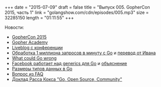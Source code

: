 +++
date = "2015-07-09"
draft = false
title = "Выпуск 005. GopherCon 2015, часть 1"
link = "golangshow.com/cdn/episodes/005.mp3"
size = 32285150
length = "01:11:55"
+++

Новости:

* [GopherCon 2015](http://www.gophercon.com)
* [Gopher Academy](http://www.gopheracademy.com)
* [Liveblog с конференции](http://gophercon.sourcegraph.com)
* [Обработка 1 миллиона запросов в минуту c Go](http://marcio.io/2015/07/handling-1-million-requests-per-minute-with-golang/) и [перевод от Ивана](http://habrahabr.ru/post/262045/)
* [What could Go wrong](https://sourcegraph.com/blog/live/gophercon2015/123586421955)
* [Facebook работает над generics для Go](https://github.com/facebookgo/generics) и [объяснение](https://ru.wikipedia.org/wiki/Рикроллинг)
* [Размеры типов данных в Go](http://golang-sizeof.tips)
* [Вопрос из FAQ](http://golang.org/doc/faq#nil_error)
* [Доклад Расса Кокса "Go, Open Source, Community"](http://blog.golang.org/open-source)
